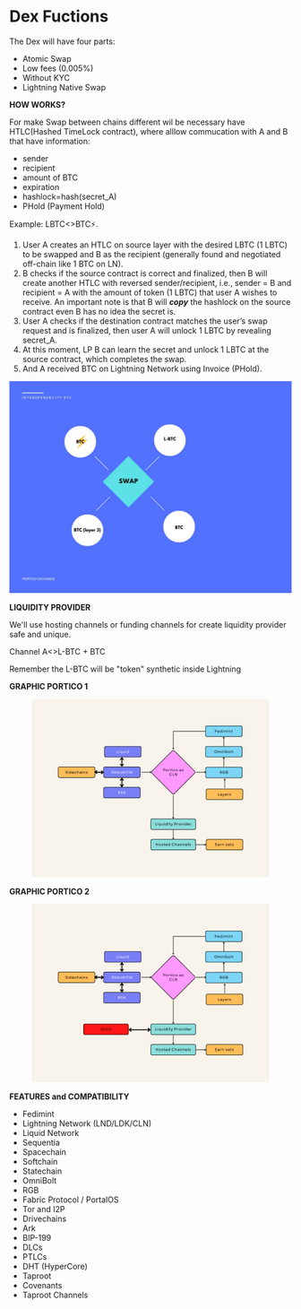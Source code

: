 # Dex Fuctions

The Dex will have four parts:

* Atomic Swap
* Low fees (0.005%)
* Without KYC
* Lightning Native Swap

**HOW WORKS?**

For make Swap between chains different wil be necessary have HTLC(Hashed TimeLock contract), where alllow commucation with A and B that have information:

* sender
* recipient
* amount of BTC
* expiration
* hashlock=hash(secret\_A)
* PHold (Payment Hold)

Example: LBTC<>BTC:zap:.&#x20;

1. User A creates an HTLC on source layer with the desired LBTC (1 LBTC) to be swapped and B as the recipient (generally found and negotiated off-chain like 1 BTC on LN).
2. B checks if the source contract is correct and finalized, then  B will create another HTLC with reversed sender/recipient, i.e., sender = B and recipient = A with the amount of token (1 LBTC) that user A wishes to receive. An important note is that B will _**copy**_ the hashlock on the source contract even B has no idea the secret is.
3. User A checks if the destination contract matches the user’s swap request and is finalized, then user A will unlock 1 LBTC by revealing secret\_A.
4. At this moment, LP B can learn the secret and unlock 1 LBTC at the source contract, which completes the swap.
5.  And A received BTC on Lightning Network using Invoice (PHold).



![](<.gitbook/assets/3668 (1) (1).jpg>)

**LIQUIDITY PROVIDER**

We'll use hosting channels or funding channels for create liquidity provider safe and unique.

Channel A<>L-BTC + BTC

Remember the L-BTC will be "token" synthetic inside Lightning

**GRAPHIC PORTICO 1**

<figure><img src=".gitbook/assets/Portico(2).png" alt=""><figcaption></figcaption></figure>

**GRAPHIC PORTICO 2**

<figure><img src=".gitbook/assets/Portico(3).png" alt=""><figcaption></figcaption></figure>

**FEATURES and COMPATIBILITY**

* Fedimint
* Lightning Network (LND/LDK/CLN)
* Liquid Network
* Sequentia
* Spacechain
* Softchain
* Statechain
* OmniBolt
* RGB&#x20;
* Fabric Protocol / PortalOS
* Tor and I2P
* Drivechains
* Ark
* BIP-199
* DLCs
* PTLCs
* DHT (HyperCore)
* Taproot
* Covenants
* Taproot Channels



